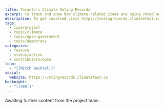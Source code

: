 ```yaml
---
title: Toronto's Climate Voting Records
excerpt: To track and show how climate-related items are being voted on within Toronto City Council.
description: To get involved visit https://votingrecords.climatefast.ca/get-involved/
tags:
  - type/project
  - topic/climate
  - topic/open-government
  - topic/democracy
categories:
  - feature
  - status/active
  - contributors/open
team:
  - "[[Mitch Bechtel]]"
social:
  website: https://votingrecords.climatefast.ca
hacknight:
  - "[[480]]"
---
```


Awaiting further content from the project team.